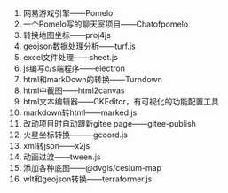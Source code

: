 1. 网易游戏引擎——Pomelo
2. 一个Pomelo写的聊天室项目——Chatofpomelo
3. 转换地图坐标——proj4js
4. geojson数据处理分析——turf.js
5. excel文件处理——sheet.js
6. js编写c/s端程序——electron
7. html和markDown的转换——Turndown
8. html中截图——html2canvas
9. html文本编辑器——CKEditor，有可视化的功能配置工具
10. markdown转html——marked.js
11. 改动项目时自动跟新gitee page——gitee-publish
12. 火星坐标转换———gcoord.js
13. xml转json——x2js
14. 动画过渡——tween.js
15. 添加各种底图——@dvgis/cesium-map
16. wlt和geojson转换——terraformer.js